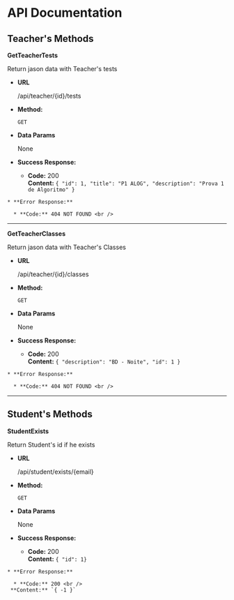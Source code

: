 # API Documentation

## Teacher's Methods

**GetTeacherTests**

   Return jason data with Teacher's tests

   * **URL**

     /api/teacher/{id}/tests

   * **Method:**

     `GET`
  
   * **Data Params**

      None

   * **Success Response:**

     * **Code:** 200 <br />
     **Content:** `{ "id": 1, "title": "P1 ALOG", "description": "Prova 1 de Algoritmo" }`
 
    * **Error Response:**

      * **Code:** 404 NOT FOUND <br />
---
**GetTeacherClasses**

   Return jason data with Teacher's Classes

   * **URL**

     /api/teacher/{id}/classes

   * **Method:**

     `GET`
  
   * **Data Params**

      None

   * **Success Response:**

     * **Code:** 200 <br />
     **Content:** `{ "description": "BD - Noite", "id": 1 }`
 
    * **Error Response:**

      * **Code:** 404 NOT FOUND <br />
---
## Student's Methods

**StudentExists**

   Return Student's id if he exists

   * **URL**

     /api/student/exists/{email}

   * **Method:**

     `GET`
  
   * **Data Params**

      None

   * **Success Response:**

     * **Code:** 200 <br />
     **Content:** `{ "id": 1}`
 
    * **Error Response:**

      * **Code:** 200 <br />
     **Content:** `{ -1 }`
      
 
